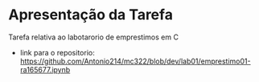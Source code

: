 # Apresentação da Tarefa

Tarefa relativa ao labotarorio de emprestimos em C

- link para o repositorio: https://github.com/Antonio214/mc322/blob/dev/lab01/emprestimo01-ra165677.ipynb
